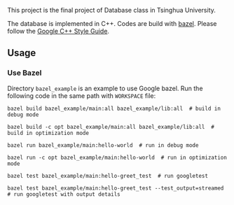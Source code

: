 This project is the final project of Database class in Tsinghua University.

The database is implemented in C++. Codes are build with <a href="https://www.bazel.build/">bazel</a>. Please follow the <a href="https://google.github.io/styleguide/cppguide.html">Google C++ Style Guide</a>.

## Usage

### Use Bazel

Directory `bazel_example` is an example to use Google bazel. Run the following code in the same path with `WORKSPACE` file:

```shell
bazel build bazel_example/main:all bazel_example/lib:all  # build in debug mode

bazel build -c opt bazel_example/main:all bazel_example/lib:all  # build in optimization mode

bazel run bazel_example/main:hello-world  # run in debug mode

bazel run -c opt bazel_example/main:hello-world  # run in optimization mode

bazel test bazel_example/main:hello-greet_test  # run googletest

bazel test bazel_example/main:hello-greet_test --test_output=streamed  # run googletest with output details
```

